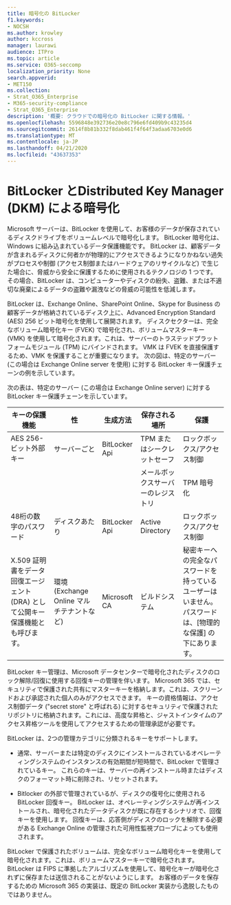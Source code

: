 ```yaml
---
title: 暗号化の BitLocker
f1.keywords:
- NOCSH
ms.author: krowley
author: kccross
manager: laurawi
audience: ITPro
ms.topic: article
ms.service: O365-seccomp
localization_priority: None
search.appverid:
- MET150
ms.collection:
- Strat_O365_Enterprise
- M365-security-compliance
- Strat_O365_Enterprise
description: '概要: クラウドでの暗号化の BitLocker に関する情報。'
ms.openlocfilehash: 5596848e392736e20e8c796e6fd409b9c43235d4
ms.sourcegitcommit: 2614f8b81b332f8dab461f4f64f3adaa6703e0d6
ms.translationtype: MT
ms.contentlocale: ja-JP
ms.lasthandoff: 04/21/2020
ms.locfileid: "43637353"
---
```

# <a name="bitlocker-and-distributed-key-manager-dkm-for-encryption"></a>BitLocker とDistributed Key Manager (DKM) による暗号化

Microsoft サーバーは、BitLocker を使用して、お客様のデータが保存されているディスクドライブをボリュームレベルで暗号化します。 BitLocker 暗号化は、Windows に組み込まれているデータ保護機能です。 BitLocker は、顧客データが含まれるディスクに何者かが物理的にアクセスできるようになりかねない過失がプロセスや制御 (アクセス制御またはハードウェアのリサイクルなど) で生じた場合に、脅威から安全に保護するために使用されるテクノロジの 1 つです。 その場合、BitLocker は、コンピューターやディスクの紛失、盗難、または不適切な廃棄によるデータの盗難や漏洩などの脅威の可能性を低減します。

BitLocker は、Exchange Online、SharePoint Online、Skype for Business の顧客データが格納されているディスク上に、Advanced Encryption Standard (AES) 256 ビット暗号化を使用して展開されます。 ディスクセクターは、完全なボリューム暗号化キー (FVEK) で暗号化され、ボリュームマスターキー (VMK) を使用して暗号化されます。これは、サーバーのトラステッドプラットフォームモジュール (TPM) にバインドされます。 VMK は FVEK を直接保護するため、VMK を保護することが重要になります。 次の図は、特定のサーバー (この場合は Exchange Online server を使用) に対する BitLocker キー保護チェーンの例を示しています。

次の表は、特定のサーバー (この場合は Exchange Online server) に対する BitLocker キー保護チェーンを示しています。

| キーの保護機能 | 性 | 生成方法 | 保存される場所 | 保護 |
|--------------------------------------------------------------------------------|-------------------------------------------------|----------------|-------------------------|--------------------------------------------------------------------------------------------------|
| AES 256-ビット外部キー | サーバーごと | BitLocker Api | TPM またはシークレットセーフ | ロックボックス/アクセス制御 |
|  |  |  | メールボックスサーバーのレジストリ | TPM 暗号化 |
| 48桁の数字のパスワード | ディスクあたり | BitLocker Api | Active Directory | ロックボックス/アクセス制御 |
| X.509 証明書をデータ回復エージェント (DRA) として公開キー保護機能とも呼びます。 | 環境 (Exchange Online マルチテナントなど) | Microsoft CA | ビルドシステム | 秘密キーへの完全なパスワードを持っているユーザーはいません。 パスワードは、[物理的な保護] の下にあります。 |


BitLocker キー管理は、Microsoft データセンターで暗号化されたディスクのロック解除/回復に使用する回復キーの管理を伴います。 Microsoft 365 では、セキュリティで保護された共有にマスターキーを格納します。これは、スクリーンドおよび承認された個人のみがアクセスできます。 キーの資格情報は、アクセス制御データ ("secret store" と呼ばれる) に対するセキュリティで保護されたリポジトリに格納されます。これには、高度な昇格と、ジャストインタイムのアクセス昇格ツールを使用してアクセスするための管理承認が必要です。

BitLocker は、2つの管理カテゴリに分類されるキーをサポートします。

- 通常、サーバーまたは特定のディスクにインストールされているオペレーティングシステムのインスタンスの有効期間が短時間で、BitLocker で管理されているキー。 これらのキーは、サーバーの再インストール時またはディスクのフォーマット時に削除され、リセットされます。

- Bitlocker の外部で管理されているが、ディスクの復号化に使用される BitLocker 回復キー。 BitLocker は、オペレーティングシステムが再インストールされ、暗号化されたデータディスクが既に存在するシナリオで、回復キーを使用します。 回復キーは、応答側がディスクのロックを解除する必要がある Exchange Online の管理された可用性監視プローブによっても使用されます。

BitLocker で保護されたボリュームは、完全なボリューム暗号化キーを使用して暗号化されます。これは、ボリュームマスターキーで暗号化されます。 BitLocker は FIPS に準拠したアルゴリズムを使用して、暗号化キーが暗号化されずに保存または送信されることがないようにします。 お客様のデータを保存するための Microsoft 365 の実装は、既定の BitLocker 実装から逸脱したものではありません。
